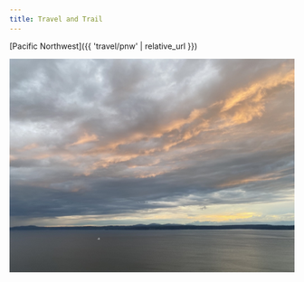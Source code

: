 ```yaml
---
title: Travel and Trail
---
```

[Pacific Northwest]({{ 'travel/pnw' | relative_url }})

![Evening at Discovery Park](photos/DA92BFCB-117E-41A6-9788-AF23AEDDE82D_1_105_c.jpeg)
